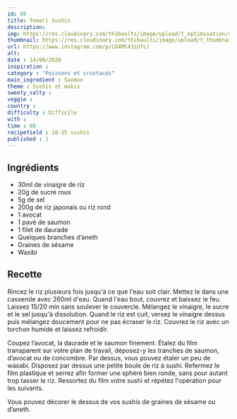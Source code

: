 ```yaml
---
id: 65
title: Temari Sushis
description: 
img: https://res.cloudinary.com/thibaults/image/upload/t_optimisation/v1600509165/Recipes/20200814_temari_sushi.jpg
thumbnail: https://res.cloudinary.com/thibaults/image/upload/t_thumbnail_josie/v1600509165/Recipes/20200814_temari_sushi.jpg
url: https://www.instagram.com/p/CD4MC43iUfc/
alt: 
date : 14/08/2020
inspiration :
category : "Poissons et crustacés"
main_ingredient : Saumon
theme : Sushis et makis
sweety_salty : 
veggie : 
country :
difficulty : Difficile
with : 
time : 60
recipeYield : 10-15 sushis
published : 1
---
```


## Ingrédients
 - 30ml de vinaigre de riz
 - 20g de sucre roux
 - 5g de sel
 - 200g de riz japonais ou riz rond
 - 1 avocat
 - 1 pavé de saumon
 - 1 filet de daurade
 - Quelques branches d’aneth
 - Graines de sésame
 - Wasibi

## Recette
Rincez le riz plusieurs fois jusqu'à ce que l'eau soit clair. Mettez le dans une casserole avec 260ml d'eau. Quand l'eau bout, couvrez et baissez le feu. Laissez 15/20 min sans soulever le couvercle. Mélangez le vinaigre, le sucre et le sel jusqu'à dissolution. Quand le riz est cuit, versez le vinaigre dessus puis mélangez doucement pour ne pas écraser le riz. Couvrez le riz avec un torchon humide et laissez refroidir.

Coupez l’avocat, la daurade et le saumon finement. Étalez du film transparent sur votre plan de travail, déposez-y les tranches de saumon, d’avocat ou de concombre. Par dessus, vous pouvez étaler un peu de wasabi. Disposez par dessus une petite boule de riz à sushi. Refermez le film plastique et serrez afin former une sphère bien ronde, sans pour autant trop tasser le riz. Ressortez du film votre sushi et répétez l'opération pour les suivants.

Vous pouvez décorer le dessus de vos sushis de graines de sésame ou d’aneth.